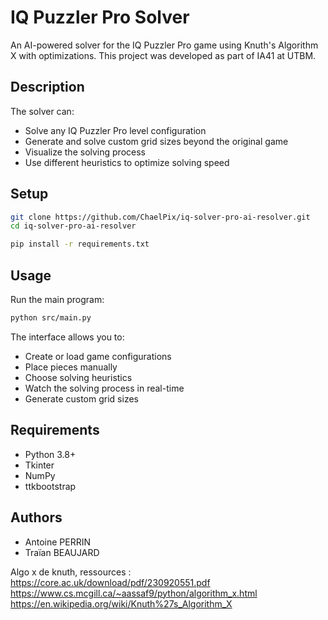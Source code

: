 # IQ Puzzler Pro Solver

An AI-powered solver for the IQ Puzzler Pro game using Knuth's Algorithm X with optimizations. This project was developed as part of IA41 at UTBM.

## Description
The solver can:
- Solve any IQ Puzzler Pro level configuration
- Generate and solve custom grid sizes beyond the original game
- Visualize the solving process
- Use different heuristics to optimize solving speed

## Setup

```bash
git clone https://github.com/ChaelPix/iq-solver-pro-ai-resolver.git
cd iq-solver-pro-ai-resolver
```

```bash
pip install -r requirements.txt
```

## Usage

Run the main program:
```bash
python src/main.py
```

The interface allows you to:
- Create or load game configurations
- Place pieces manually
- Choose solving heuristics
- Watch the solving process in real-time
- Generate custom grid sizes

## Requirements
- Python 3.8+
- Tkinter
- NumPy
- ttkbootstrap

## Authors
- Antoine PERRIN
- Traïan BEAUJARD

Algo x de knuth, ressources :
https://core.ac.uk/download/pdf/230920551.pdf
https://www.cs.mcgill.ca/~aassaf9/python/algorithm_x.html
https://en.wikipedia.org/wiki/Knuth%27s_Algorithm_X